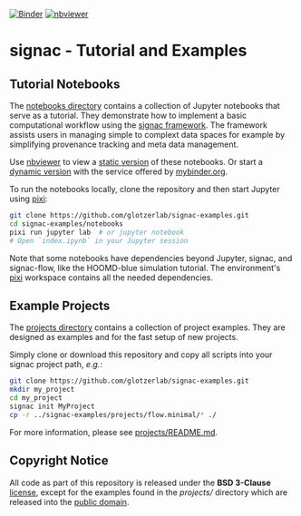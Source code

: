 [![Binder](https://mybinder.org/badge_logo.svg)](https://mybinder.org/v2/gh/glotzerlab/signac-examples/main?filepath=notebooks%2F)
[![nbviewer](https://img.shields.io/badge/render-nbviewer-orange)](http://nbviewer.jupyter.org/github/glotzerlab/signac-examples/blob/main/notebooks/index.ipynb)

# signac - Tutorial and Examples

## Tutorial Notebooks

The [notebooks directory](notebooks/) contains a collection of Jupyter notebooks that serve as a tutorial.
They demonstrate how to implement a basic computational workflow using the [signac framework](https://signac.readthedocs.io/).
The framework assists users in managing simple to complext data spaces for example by simplifying provenance tracking and meta data management.

Use [nbviewer](http://nbviewer.jupyter.org) to view a [static version](http://nbviewer.jupyter.org/github/glotzerlab/signac-examples/blob/main/notebooks/index.ipynb) of these notebooks.
Or start a [dynamic version](https://mybinder.org/v2/gh/glotzerlab/signac-examples/main?filepath=notebooks%2Findex.ipynb) with the service offered by [mybinder.org](https://mybinder.org/).

To run the notebooks locally, clone the repository and then start Jupyter using
[pixi]:

```bash
git clone https://github.com/glotzerlab/signac-examples.git
cd signac-examples/notebooks
pixi run jupyter lab  # or jupyter notebook
# Open `index.ipynb` in your Jupyter session
```

Note that some notebooks have dependencies beyond Jupyter, signac, and signac-flow, like the HOOMD-blue simulation tutorial.
The environment's [pixi] workspace contains all the needed dependencies.

[pixi]: https://pixi.sh

## Example Projects

The [projects directory](projects/) contains a collection of project examples.
They are designed as examples and for the fast setup of new projects.

Simply clone or download this repository and copy all scripts into your signac project path, *e.g.*:

```bash
git clone https://github.com/glotzerlab/signac-examples.git
mkdir my_project
cd my_project
signac init MyProject
cp -r ../signac-examples/projects/flow.minimal/* ./
```

For more information, please see [projects/README.md](projects/README.md).

## Copyright Notice

All code as part of this repository is released under the **BSD 3-Clause** [license](LICENSE.txt), except for the examples found in the *projects/* directory which are released into the [public domain](projects/LICENSE.txt).
